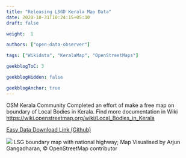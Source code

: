 ```yaml
---
title: "Releasing LSGD Kerala Map Data"
date: 2020-10-31T10:24:15+05:30
draft: false

weight:  1

authors: ["open-data-observer"]

tags: ["Wikidata", "KeralaMap", "OpenStreetMaps"]

geekblogToC: 3

geekblogHidden: false

geekblogAnchor: true
---
```

OSM Kerala Community Completed an effort of make a free map on boundary of Local Bodies in Kerala. Find more documentation in Wiki https://wiki.openstreetmap.org/wiki/Local_Bodies_in_Kerala

[Easy Data Download Link (Github)](https://github.com/opendatakerala/lsg-kerala-data/releases/tag/1.0.0)

![](https://i.imgur.com/VMXb8gO.jpg)
LSG boundary map with national highway; Map Visualised by Arjun Gangadharan, © OpenStreetMap contributor 
